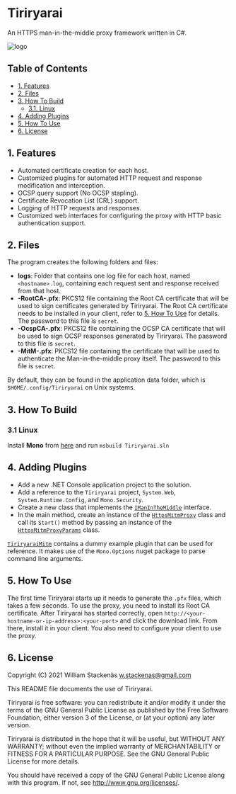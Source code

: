 # Tiriryarai
An HTTPS man-in-the-middle proxy framework written in C#.

![logo](Tiriryarai/favicon.ico)

## Table of Contents
 - [1. Features](#1-features)
 - [2. Files](#2-files)
 - [3. How To Build](#3-how-to-build)
   - [3.1. Linux](#31-linux)
 - [4. Adding Plugins](#4-adding-plugins)
 - [5. How To Use](#5-how-to-use)
 - [6. License](#6-license)

## 1. Features
- Automated certificate creation for each host.
- Customized plugins for automated HTTP request and response modification and interception.
- OCSP query support (No OCSP stapling).
- Certificate Revocation List (CRL) support.
- Logging of HTTP requests and responses.
- Customized web interfaces for configuring the proxy with HTTP basic authentication support.

## 2. Files
The program creates the following folders and files:
 - **logs**: Folder that contains one log file for each host, named `<hostname>.log`, containing
             each request sent and response received from that host.
 - **-RootCA-.pfx**: PKCS12 file containing the Root CA certificate that will be used to sign
                     certificates generated by Tiriryarai. The Root CA certificate needs to be
                     installed in your client, refer to [5. How To Use](#5-how-to-use) for details.
                     The password to this file is `secret`.
 - **-OcspCA-.pfx**: PKCS12 file containing the OCSP CA certificate that will be used to sign
                     OCSP responses generated by Tiriryarai. The password to this file is `secret`.
 - **-MitM-.pfx**: PKCS12 file containing the certificate that will be used to authenticate the
                   Man-in-the-middle proxy itself. The password to this file is `secret`.

By default, they can be found in the application data folder, which is `$HOME/.config/Tiriryarai`
on Unix systems.

## 3. How To Build
### 3.1 Linux
Install **Mono** from [here](https://www.mono-project.com/download/stable/#download-lin) and run `msbuild Tiriryarai.sln`

## 4. Adding Plugins
 - Add a new .NET Console application project to the solution.
 - Add a reference to the `Tiriryarai` project, `System.Web`, `System.Runtime.Config`, and `Mono.Security`.
 - Create a new class that implements the [`IManInTheMiddle`](Tiriryarai/Server/IManInTheMiddle.cs) interface.
 - In the main method, create an instance of the [`HttpsMitmProxy`](Tiriryarai/Server/HttpsMitmProxy.cs) class
   and call its `Start()` method by passing an instance of the [`HttpsMitmProxyParams`](Tiriryarai/Util/HttpsMitmProxyParams.cs)
   class.

[`TiriryaraiMitm`](TiriryaraiMitm) contains a dummy example plugin that can be used for reference. It makes
use of the `Mono.Options` nuget package to parse command line arguments.

## 5. How To Use
The first time Tiriryarai starts up it needs to generate the `.pfx` files, which takes a few seconds. To
use the proxy, you need to install its Root CA certificate. After Tiriryarai has started correctly, open
`http://<your-hostname-or-ip-address>:<your-port>` and click the download link. From there, install it in
your client. You also need to configure your client to use the proxy.

## 6. License
Copyright (C) 2021 William Stackenäs <w.stackenas@gmail.com>

This README file documents the use of Tiriryarai.

Tiriryarai is free software: you can redistribute it and/or modify
it under the terms of the GNU General Public License as published by
the Free Software Foundation, either version 3 of the License, or
(at your option) any later version.

Tiriryarai is distributed in the hope that it will be useful,
but WITHOUT ANY WARRANTY; without even the implied warranty of
MERCHANTABILITY or FITNESS FOR A PARTICULAR PURPOSE.  See the
GNU General Public License for more details.

You should have received a copy of the GNU General Public License
along with this program.  If not, see <http://www.gnu.org/licenses/>.
